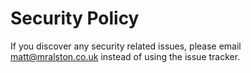 # Security Policy

If you discover any security related issues, please email matt@mralston.co.uk instead of using the issue tracker.
